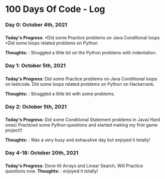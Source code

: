 # 100 Days Of Code - Log
### Day 0: October 4th, 2021 
#####

**Today's Progress**: •Did some Practice problems on Java Conditional loops
•Did some loops related problems on Python

**Thoughts:** : Struggled a little bit on the Python problems with indentation.









### Day 1: October 5th, 2021 
#####

**Today's Progress**: Did some Practice problems on Java Conditional loops on leetcode.
Did some loops related problems on Python on Hackerrank.

**Thoughts:** : Struggled a little bit with some problems.


### Day 2: October 5th, 2021 
#####

**Today's Progress**: Did some Conditional Statement problems in Java( Hard ones)
Practiced some Python questions and started making my first game project!!

**Thoughts:** : Was a very busy and exhaustive day but enjoyed it totally!

### Day 4-18: October 20th, 2021 
#####

**Today's Progress**: Done till Arrays and Linear Search, Will Practice questions now.
**Thoughts:** : enjoyed it totally!
